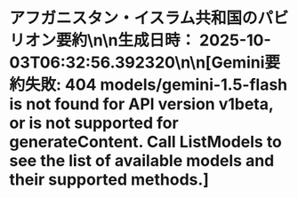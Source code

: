 # アフガニスタン・イスラム共和国のパビリオン要約\n\n**生成日時：** 2025-10-03T06:32:56.392320\n\n[Gemini要約失敗: 404 models/gemini-1.5-flash is not found for API version v1beta, or is not supported for generateContent. Call ListModels to see the list of available models and their supported methods.]